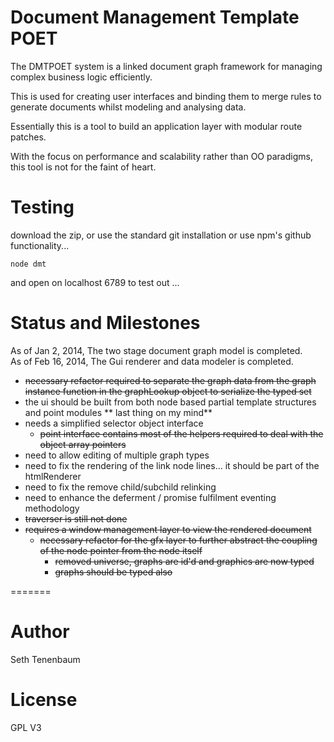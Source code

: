 Document Management Template POET
===

The DMTPOET system is a linked document graph framework for managing complex business logic efficiently.  

This is used for creating user interfaces and binding them to merge rules to generate documents whilst modeling and analysing data.

Essentially this is a tool to build an application layer with modular route patches.

With the focus on performance and scalability rather than OO paradigms, this tool is not for the faint of heart.

Testing
===
download the zip, or use the standard git installation or use npm's github functionality...
```
node dmt 
```
and open on localhost 6789 to test out ... 

Status and Milestones
===

As of Jan 2, 2014, The two stage document graph model is completed.  
As of Feb 16, 2014, The Gui renderer and data modeler is completed.

- ~~necessary refactor required to separate the graph data from the graph instance function in the graphLookup object to serialize the typed set~~
- the ui should be built from both node based partial template structures and point modules ** last thing on my mind**
- needs a simplified selector object interface
  - ~~point interface contains most of the helpers required to deal with the object array pointers~~
- need to allow editing of multiple graph types
- need to fix the rendering of the link node lines... it should be part of the htmlRenderer
- need to fix the remove child/subchild relinking
- need to enhance the deferment / promise fulfilment eventing methodology
- ~~traverser is still not done~~
- ~~requires a window management layer to view the rendered document~~
  - ~~necessary refactor for the gfx layer to further abstract the coupling of the node pointer from the node itself~~
    - ~~removed universe, graphs are id'd and graphics are now typed~~
    - ~~graphs should be typed also~~

=======

Author
===
Seth Tenenbaum

License
===
GPL V3





